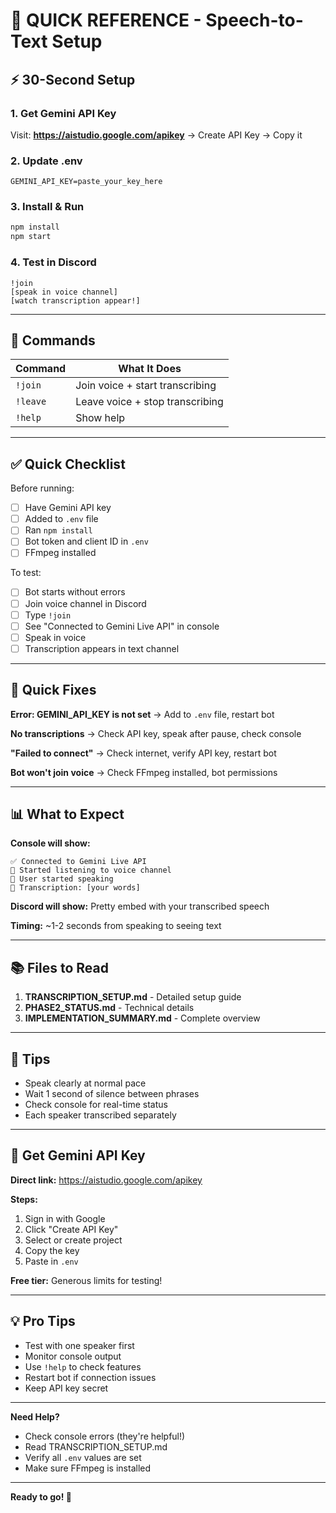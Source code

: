 # 🎤 QUICK REFERENCE - Speech-to-Text Setup

## ⚡ 30-Second Setup

### 1. Get Gemini API Key
Visit: **https://aistudio.google.com/apikey** → Create API Key → Copy it

### 2. Update .env
```env
GEMINI_API_KEY=paste_your_key_here
```

### 3. Install & Run
```bash
npm install
npm start
```

### 4. Test in Discord
```
!join
[speak in voice channel]
[watch transcription appear!]
```

---

## 📝 Commands

| Command | What It Does |
|---------|--------------|
| `!join` | Join voice + start transcribing |
| `!leave` | Leave voice + stop transcribing |
| `!help` | Show help |

---

## ✅ Quick Checklist

Before running:
- [ ] Have Gemini API key
- [ ] Added to `.env` file
- [ ] Ran `npm install`
- [ ] Bot token and client ID in `.env`
- [ ] FFmpeg installed

To test:
- [ ] Bot starts without errors
- [ ] Join voice channel in Discord
- [ ] Type `!join`
- [ ] See "Connected to Gemini Live API" in console
- [ ] Speak in voice
- [ ] Transcription appears in text channel

---

## 🐛 Quick Fixes

**Error: GEMINI_API_KEY is not set**
→ Add to `.env` file, restart bot

**No transcriptions**
→ Check API key, speak after pause, check console

**"Failed to connect"**
→ Check internet, verify API key, restart bot

**Bot won't join voice**
→ Check FFmpeg installed, bot permissions

---

## 📊 What to Expect

**Console will show:**
```
✅ Connected to Gemini Live API
🎤 Started listening to voice channel
👤 User started speaking
📝 Transcription: [your words]
```

**Discord will show:**
Pretty embed with your transcribed speech

**Timing:**
~1-2 seconds from speaking to seeing text

---

## 📚 Files to Read

1. **TRANSCRIPTION_SETUP.md** - Detailed setup guide
2. **PHASE2_STATUS.md** - Technical details
3. **IMPLEMENTATION_SUMMARY.md** - Complete overview

---

## 🎯 Tips

- Speak clearly at normal pace
- Wait 1 second of silence between phrases
- Check console for real-time status
- Each speaker transcribed separately

---

## 🚀 Get Gemini API Key

**Direct link:** https://aistudio.google.com/apikey

**Steps:**
1. Sign in with Google
2. Click "Create API Key"
3. Select or create project
4. Copy the key
5. Paste in `.env`

**Free tier:** Generous limits for testing!

---

## 💡 Pro Tips

- Test with one speaker first
- Monitor console output
- Use `!help` to check features
- Restart bot if connection issues
- Keep API key secret

---

**Need Help?**
- Check console errors (they're helpful!)
- Read TRANSCRIPTION_SETUP.md
- Verify all `.env` values are set
- Make sure FFmpeg is installed

---

**Ready to go! 🚀**
